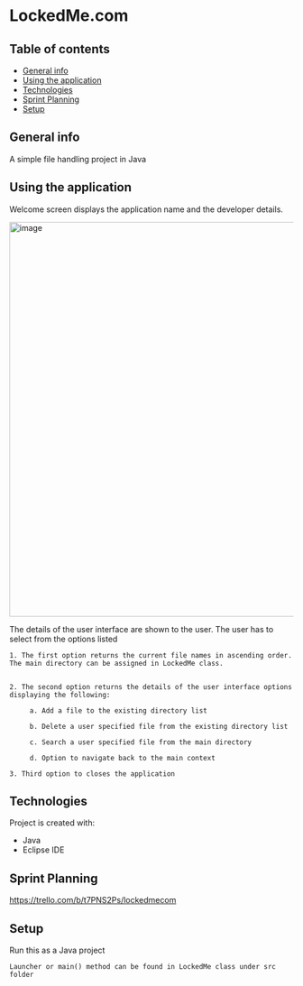 # LockedMe.com

## Table of contents
* [General info](#general-info)
* [Using the application](#using-the-application)
* [Technologies](#technologies)
* [Sprint Planning](#sprint-planning)
* [Setup](#setup)

## General info
A simple file handling project in Java

## Using the application
Welcome screen displays the application name and the developer details.

<img width="700" alt="image" src="https://github.com/TariqSarfaraz/Tariq_Phase1_LockedMe/blob/main/src/images/Output.png">

The details of the user interface are shown to the user. The user has to select from the options listed 

 
    1. The first option returns the current file names in ascending order. The main directory can be assigned in LockedMe class.
  

    2. The second option returns the details of the user interface options displaying the following:

         a. Add a file to the existing directory list

         b. Delete a user specified file from the existing directory list

         c. Search a user specified file from the main directory

         d. Option to navigate back to the main context

    3. Third option to closes the application
	
## Technologies
Project is created with:
* Java 
* Eclipse IDE

## Sprint Planning
https://trello.com/b/t7PNS2Ps/lockedmecom

	
## Setup
Run this as a Java project

```
Launcher or main() method can be found in LockedMe class under src folder
```